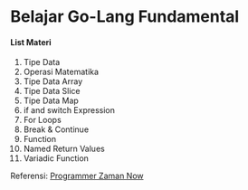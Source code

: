 # Belajar Go-Lang Fundamental
#### List Materi
1. Tipe Data
2. Operasi Matematika
3. Tipe Data Array
4. Tipe Data Slice
5. Tipe Data Map
6. if and switch Expression
7. For Loops
8. Break & Continue
9. Function
10. Named Return Values
11. Variadic Function

Referensi:  [Programmer Zaman Now](https://www.youtube.com/ProgrammerZamanNow)
